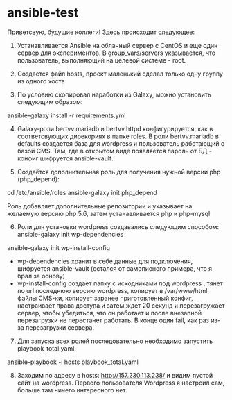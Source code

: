 # ansible-test
Приветсвую, будущие коллеги!
Здесь происходит следующее:

1. Устанавливается Ansible на облачный сервер с CentOS и еще один сервер для экспериментов.
В group_vars/servers указывается, что пользователь, выполняющий на целевой системе - root.

2. Создается файл hosts, проект маленький сделал только одну группу из одного хоста
3. По условию скопировал наработки из Galaxy, можно установить следующим образом:

ansible-galaxy install -r requirements.yml

4. Galaxy-роли bertvv.mariadb и bertvv.httpd конфигурируется, как в соответсвующих дирекориях в папке roles.
В роли bertvv.mariadb в defaults создается база для wordpress и пользователь работающий с базой CMS. Там, где в открытом виде появляется пароль от БД - конфиг шифруется ansible-vault.

5. Создаётся дополнительная роль для получения нужной версии php (php_depend):

cd /etc/ansible/roles
ansible-galaxy init php_depend

Роль добавляет дополнительные репозитории и указывает на желаемую версию php 5.6, затем устанавливается php и php-mysql

6. Роли для установки wordpress создавались следующим способом:
ansible-galaxy init wp-dependencies

ansible-galaxy init wp-install-config

- wp-dependencies хранит в себе данные для подключения, шифруется ansible-vault (остался от самописного примера, что я брал за основу)
- wp-install-config создает папку с исходниками под wordpress , тянет по url последнюю версию 
wordpress, копирует в /var/www/html файлы CMS-ки, копирует заранее приготовленный конфиг, настраивает права доступа 
 и затем ждет 20 секунд и перезагружает сервер, чтобы убедиться, что он работает и после внезапной перезагрузки не перестанет работать.
 В конце один fail, как раз из-за перезагрузки сервера.

7. Для запуска всех ролей последовательно необходимо запустить playbook_total.yaml:

ansible-playbook -i hosts playbook_total.yaml

8. Заходим по адресу в hosts: http://157.230.113.238/ и видим пустой сайт на wordpress. 
Первого пользователя Wordpress я настроил сам, больше там ничего интересного нет.
